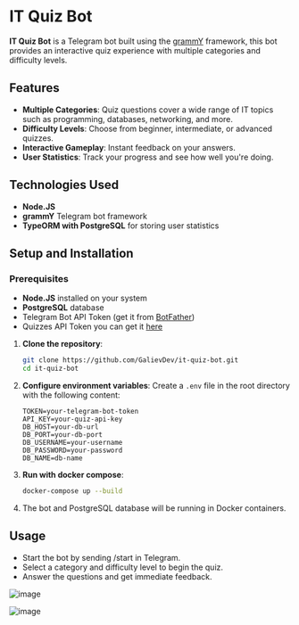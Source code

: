 # IT Quiz Bot
**IT Quiz Bot** is a Telegram bot built using the [grammY](https://grammy.dev) framework, this bot provides an interactive quiz experience with multiple categories and difficulty levels.

## Features

- **Multiple Categories**: Quiz questions cover a wide range of IT topics such as programming, databases, networking, and more.
- **Difficulty Levels**: Choose from beginner, intermediate, or advanced quizzes.
- **Interactive Gameplay**: Instant feedback on your answers.
- **User Statistics**: Track your progress and see how well you're doing.

## Technologies Used

- **Node.JS** 
- **grammY** Telegram bot framework
- **TypeORM with PostgreSQL** for storing user statistics


## Setup and Installation

### Prerequisites

- **Node.JS** installed on your system
- **PostgreSQL** database
- Telegram Bot API Token (get it from [BotFather](https://core.telegram.org/bots#botfather))
- Quizzes API Token you can get it [here](quizapi.io/)

1. **Clone the repository**:
   ```bash
   git clone https://github.com/GalievDev/it-quiz-bot.git
   cd it-quiz-bot
   ```

2. **Configure environment variables**:
   Create a `.env` file in the root directory with the following content:
   ```env
   TOKEN=your-telegram-bot-token
   API_KEY=your-quiz-api-key
   DB_HOST=your-db-url
   DB_PORT=your-db-port
   DB_USERNAME=your-username
   DB_PASSWORD=your-password
   DB_NAME=db-name
   ```

3. **Run with docker compose**:
   ```bash
   docker-compose up --build
   ```

4. The bot and PostgreSQL database will be running in Docker containers.

## Usage

- Start the bot by sending /start in Telegram.
- Select a category and difficulty level to begin the quiz.
- Answer the questions and get immediate feedback.

![image](https://github.com/user-attachments/assets/e35e753e-e305-4cd2-8da0-e4b9a04ec9d8)

![image](https://github.com/user-attachments/assets/83a89223-ab5c-49bf-a382-3e26d9caa381)


